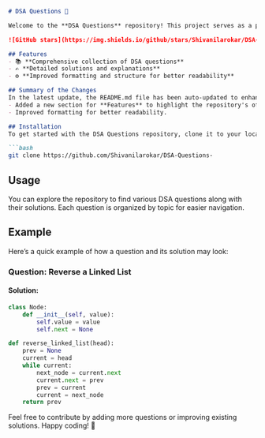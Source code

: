 ```markdown
# DSA Questions 🚀

Welcome to the **DSA Questions** repository! This project serves as a platform for developers and learners to practice and enhance their skills in Data Structures and Algorithms (DSA). This repository is designed to help you improve your understanding of various data structures and algorithms through a collection of questions and solutions.

![GitHub stars](https://img.shields.io/github/stars/Shivanilarokar/DSA-Questions-?style=social) ![Forks](https://img.shields.io/github/forks/Shivanilarokar/DSA-Questions-?style=social)

## Features
- 📚 **Comprehensive collection of DSA questions**
- ✍️ **Detailed solutions and explanations**
- ⚙️ **Improved formatting and structure for better readability**

## Summary of the Changes
In the latest update, the README.md file has been auto-updated to enhance clarity and presentation. The following changes were made:
- Added a new section for **Features** to highlight the repository's offerings.
- Improved formatting for better readability.

## Installation
To get started with the DSA Questions repository, clone it to your local machine using the following command:

```bash
git clone https://github.com/Shivanilarokar/DSA-Questions-
```

## Usage
You can explore the repository to find various DSA questions along with their solutions. Each question is organized by topic for easier navigation.

## Example
Here’s a quick example of how a question and its solution may look:

### Question: Reverse a Linked List

#### Solution:
```python
class Node:
    def __init__(self, value):
        self.value = value
        self.next = None

def reverse_linked_list(head):
    prev = None
    current = head
    while current:
        next_node = current.next
        current.next = prev
        prev = current
        current = next_node
    return prev
```

Feel free to contribute by adding more questions or improving existing solutions. Happy coding! 🎉
```